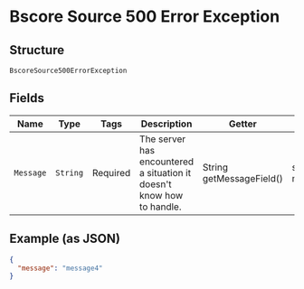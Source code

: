 
# Bscore Source 500 Error Exception

## Structure

`BscoreSource500ErrorException`

## Fields

| Name | Type | Tags | Description | Getter | Setter |
|  --- | --- | --- | --- | --- | --- |
| `Message` | `String` | Required | The server has encountered a situation it doesn't know how to handle. | String getMessageField() | setMessageField(String messageField) |

## Example (as JSON)

```json
{
  "message": "message4"
}
```

